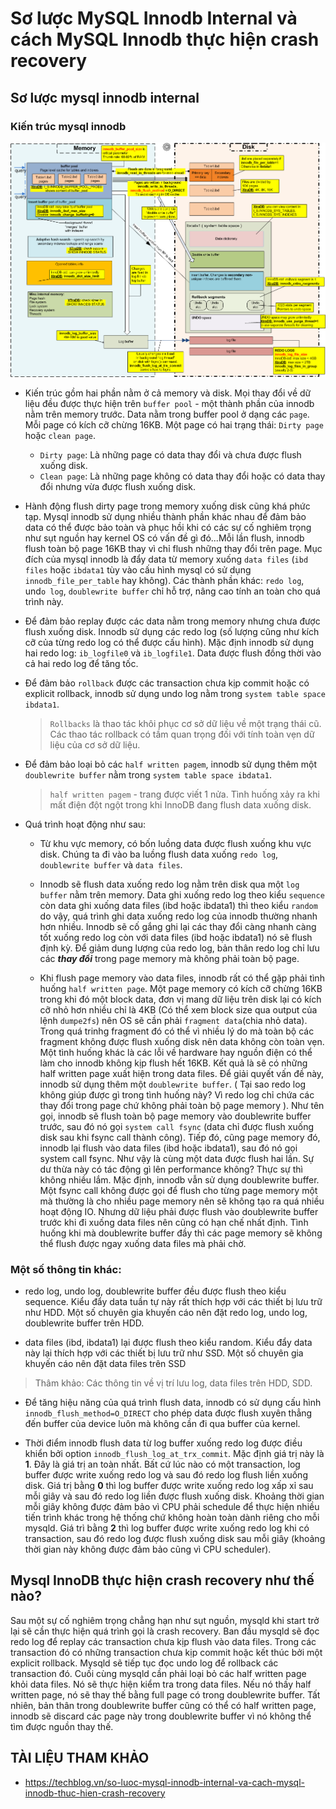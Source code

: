 # Sơ lược MySQL Innodb Internal và cách MySQL Innodb thực hiện crash recovery 

## Sơ lược mysql innodb internal

### Kiến trúc mysql innodb 

  <img src="../../../images/sql/InnoDB_int.png">    

- Kiến trúc gồm hai phần nằm ở cả memory và disk. Mọi thay đổi về dữ liệu đều được thực hiện trên `buffer pool` - một thành phần của innodb nằm trên memory trước. Data nằm trong buffer pool ở dạng các `page`. Mỗi page có kích cỡ chừng 16KB. Một page có hai trạng thái: `Dirty page` hoặc `clean page`.

  - `Dirty page`: Là những page có data thay đổi và chưa được flush xuống disk.
  - `Clean page`: Là những page không có data thay đổi hoặc có data thay đổi nhưng vừa được flush xuống disk.

- Hành động flush dirty page trong memory xuống disk cũng khá phức tạp. Mysql innodb sử dụng nhiều thành phần khác nhau để đảm bảo data có thể được bảo toàn và phục hồi khi có các sự cố nghiêm trọng như sụt nguồn hay kernel OS có vấn đề gì đó...Mỗi lần flush, innodb flush toàn bộ page 16KB thay vì chỉ flush những thay đổi trên page. Mục đích của mysql innodb là đẩy data từ memory xuống `data files` (`ibd files` hoặc `ibdata1` tùy vào cấu hình mysql có sử dụng `innodb_file_per_table` hay không). Các thành phần khác: `redo log`, und`o log`, `doublewrite buffer` chỉ hỗ trợ, nâng cao tính an toàn cho quá trình này.

- Để đảm bảo replay được các data nằm trong memory nhưng chưa được flush xuống disk. Innodb sử dụng các redo log (số lượng cũng như kích cỡ của từng redo log có thể được cấu hình). Mặc định innodb sử dụng hai redo log: `ib_logfile0` và `ib_logfile1`. Data được flush đồng thời vào cả hai redo log để tăng tốc.

- Để đảm bảo `rollback` được các transaction chưa kịp commit hoặc có explicit rollback, innodb sử dụng undo log nằm trong `system table space ibdata1`.

  > `Rollbacks` là thao tác khôi phục cơ sở dữ liệu về một trạng thái cũ. Các thao tác rollback có tầm quan trọng đối với tính toàn vẹn dữ liệu của cơ sở dữ liệu.

- Để đảm bảo loại bỏ các `half written pagem`, innodb sử dụng thêm một `doublewrite buffer` nằm trong `system table space ibdata1`.

  > `half written pagem` - trang được viết 1 nửa. Tình huống xảy ra khi mất điện đột ngột trong khi InnoDB đang flush data xuống disk.

- Quá trình hoạt động như sau:

  - Từ khu vực memory, có bốn luồng data được flush xuống khu vực disk. Chúng ta đi vào ba luồng flush data xuống `redo log`, `doublewrite buffer` và `data files`.

  - Innodb sẽ flush data xuống redo log nằm trên disk qua một `log buffer` nằm trên memory. Data ghi xuống redo log theo kiểu `sequence` còn data ghi xuống data files (ibd hoặc ibdata1) thì theo kiểu `random` do vậy, quá trình ghi data xuống redo log của innodb thường nhanh hơn nhiều. Innodb sẽ cố gắng ghi lại các thay đổi càng nhanh càng tốt xuống redo log còn với data files (ibd hoặc ibdata1) nó sẽ flush định kỳ. Để giảm dung lượng của redo log, bản thân redo log chỉ lưu các ***thay đổi*** trong page memory mà không phải toàn bộ page.

  - Khi flush page memory vào data files, innodb rất có thể gặp phải tình huống `half written page`. Một page memory có kích cỡ chừng 16KB trong khi đó một block data, đơn vị mang dữ liệu trên disk lại có kích cỡ nhỏ hơn nhiều chỉ là 4KB (Có thể xem block size qua output của lệnh `dumpe2fs`) nên OS sẽ cần phải `fragment data`(chia nhỏ data). Trong quá trinhg fragment đó có thể vì nhiều lý do mà toàn bộ các fragment không được flush xuống disk nên data không còn toàn vẹn. Một tình huống khác là các lỗi về hardware hay nguồn điện có thể làm cho innodb không kịp flush hết 16KB. Kết quả là sẽ có những half written page xuất hiện trong data files. Để giải quyết vấn đề này, innodb sử dụng thêm một `doublewrite buffer`. ( Tại sao redo log không giúp được gì trong tình huống này? Vì redo log chỉ chứa các thay đổi trong page chứ không phải toàn bộ page memory ). Như tên gọi, innodb sẽ flush toàn bộ page memory vào doublewrite buffer trước, sau đó nó gọi `system call fsync` (data chỉ được flush xuống disk sau khi fsync call thành công). Tiếp đó, cũng page memory đó, innodb lại flush vào data files (ibd hoặc ibdata1), sau đó nó gọi system call fsync. Như vậy là cùng một data được flush hai lần. Sự dư thừa này có tác động gì lên performance không? Thực sự thì không nhiều lắm. Mặc định, innodb vẫn sử dụng doublewrite buffer. Một fsync call không được gọi để flush cho từng page memory một mà thường là cho nhiều page memory nên sẽ không tạo ra quá nhiều hoạt động IO. Nhưng dữ liệu phải được flush vào doublewrite buffer trước khi đi xuống data files nên cũng có hạn chế nhất định. Tình huống khi mà doublewrite buffer đầy thì các page memory sẽ không thể flush được ngay xuống data files mà phải chờ.

### Một số thông tin khác:

- redo log, undo log, doublewrite buffer đều được flush theo kiểu sequence. Kiểu đẩy data tuần tự này rất thích hợp với các thiết bị lưu trữ như HDD. Một số chuyên gia khuyến cáo nên đặt redo log, undo log, doublewrite buffer trên HDD.

- data files (ibd, ibdata1) lại được flush theo kiểu random. Kiểu đẩy data này lại thích hợp với các thiết bị lưu trữ như SSD. Một số chuyên gia khuyến cáo nên đặt data files trên SSD

> Thâm khảo: Các thông tin về vị trí lưu log, data files trên HDD, SDD.

- Để tăng hiệu năng của quá trình flush data, innodb có sử dụng cấu hình `innodb_flush_method=O_DIRECT` cho phép data được flush xuyên thẳng đến buffer của device luôn mà không cần đi qua buffer của kernel.

- Thời điểm innodb flush data từ log buffer xuống redo log được điều khiển bởi option `innodb_flush_log_at_trx_commit`. Mặc định giá trị này là **1**. Đây là giá trị an toàn nhất. Bất cứ lúc nào có một transaction, log buffer được write xuống redo log và sau đó redo log flush liền xuống disk. Giá trị bằng **0** thì log buffer được write xuống redo log xấp xỉ sau mỗi giây và sau đó redo log liền được flush xuống disk. Khoảng thời gian mỗi giây không được đảm bảo vì CPU phải schedule để thực hiện nhiều tiến trình khác trong hệ thống chứ không hoàn toàn dành riêng cho mỗi mysqld. Giá trì bằng **2** thì log buffer được write xuống redo log khi có transaction, sau đó redo log được flush xuống disk sau mỗi giây (khoảng thời gian này không được đảm bảo cũng vì CPU scheduler).

## Mysql InnoDB thực hiện crash recovery như thế nào?

Sau một sự cố nghiêm trọng chẳng hạn như sụt nguồn, mysqld khi start trở lại sẽ cần thực hiện quá trình gọi là crash recovery. Ban đầu mysqld sẽ đọc redo log để replay các transaction chưa kịp flush vào data files. Trong các transaction đó có những transaction chưa kịp commit hoặc kết thúc bởi một explicit rollback. Mysqld sẽ tiếp tục đọc undo log để rollback các transaction đó. Cuối cùng mysqld cần phải loại bỏ các half written page khỏi data files. Nó sẽ thực hiện kiểm tra trong data files. Nếu nó thấy half written page, nó sẽ thay thế bằng full page có trong doublewrite buffer. Tất nhiên, bản thân trong doublewrite buffer cũng có thể có half written page, innodb sẽ discard các page này trong doublewrite buffer vì nó không thể tìm được nguồn thay thế.


## TÀI LIỆU THAM KHẢO
- https://techblog.vn/so-luoc-mysql-innodb-internal-va-cach-mysql-innodb-thuc-hien-crash-recovery
